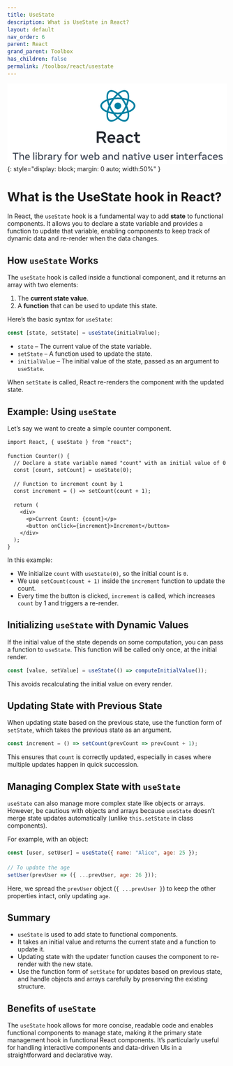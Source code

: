 ```yaml
---
title: UseState
description: What is UseState in React?
layout: default
nav_order: 6
parent: React
grand_parent: Toolbox
has_children: false
permalink: /toolbox/react/usestate
---
```


![Codelab](./images/reactlogo.png){: style="display: block; margin: 0 auto; width:50%" }

# What is the UseState hook in React?

In React, the `useState` hook is a fundamental way to add **state** to functional components. It allows you to declare a state variable and provides a function to update that variable, enabling components to keep track of dynamic data and re-render when the data changes.

## How `useState` Works

The `useState` hook is called inside a functional component, and it returns an array with two elements:

1. The **current state value**.
2. A **function** that can be used to update this state.

Here’s the basic syntax for `useState`:

```javascript
const [state, setState] = useState(initialValue);
```

- `state` – The current value of the state variable.
- `setState` – A function used to update the state.
- `initialValue` – The initial value of the state, passed as an argument to `useState`.

When `setState` is called, React re-renders the component with the updated state.

## Example: Using `useState`

Let’s say we want to create a simple counter component.

```react
import React, { useState } from "react";

function Counter() {
  // Declare a state variable named "count" with an initial value of 0
  const [count, setCount] = useState(0);

  // Function to increment count by 1
  const increment = () => setCount(count + 1);

  return (
    <div>
      <p>Current Count: {count}</p>
      <button onClick={increment}>Increment</button>
    </div>
  );
}
```

In this example:

- We initialize `count` with `useState(0)`, so the initial count is `0`.
- We use `setCount(count + 1)` inside the `increment` function to update the count.
- Every time the button is clicked, `increment` is called, which increases `count` by 1 and triggers a re-render.

## Initializing `useState` with Dynamic Values

If the initial value of the state depends on some computation, you can pass a function to `useState`. This function will be called only once, at the initial render.

```javascript
const [value, setValue] = useState(() => computeInitialValue());
```

This avoids recalculating the initial value on every render.

## Updating State with Previous State

When updating state based on the previous state, use the function form of `setState`, which takes the previous state as an argument.

```javascript
const increment = () => setCount(prevCount => prevCount + 1);
```

This ensures that `count` is correctly updated, especially in cases where multiple updates happen in quick succession.

## Managing Complex State with `useState`

`useState` can also manage more complex state like objects or arrays. However, be cautious with objects and arrays because `useState` doesn’t merge state updates automatically (unlike `this.setState` in class components).

For example, with an object:

```javascript
const [user, setUser] = useState({ name: "Alice", age: 25 });

// To update the age
setUser(prevUser => ({ ...prevUser, age: 26 }));
```

Here, we spread the `prevUser` object (`{ ...prevUser }`) to keep the other properties intact, only updating `age`.

## Summary

- `useState` is used to add state to functional components.
- It takes an initial value and returns the current state and a function to update it.
- Updating state with the updater function causes the component to re-render with the new state.
- Use the function form of `setState` for updates based on previous state, and handle objects and arrays carefully by preserving the existing structure.

## Benefits of `useState`

The `useState` hook allows for more concise, readable code and enables functional components to manage state, making it the primary state management hook in functional React components. It’s particularly useful for handling interactive components and data-driven UIs in a straightforward and declarative way.
